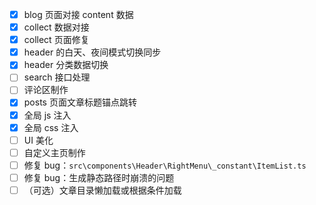 - [x] blog 页面对接 content 数据
- [x] collect 数据对接
- [x] collect 页面修复
- [x] header 的白天、夜间模式切换同步
- [x] header 分类数据切换
- [ ] search 接口处理
- [ ] 评论区制作
- [x] posts 页面文章标题锚点跳转
- [x] 全局 js 注入
- [x] 全局 css 注入
- [ ] UI 美化
- [ ] 自定义主页制作
- [ ] 修复 bug：`src\components\Header\RightMenu\_constant\ItemList.ts`
- [ ] 修复 bug：生成静态路径时崩溃的问题
- [ ] （可选）文章目录懒加载或根据条件加载
